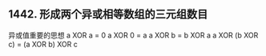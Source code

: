 ## 1442. 形成两个异或相等数组的三元组数目
异或值重要的思想
a XOR a = 0
a XOR 0 = a
a XOR b = b XOR a
a XOR (b XOR c) = (a XOR b) XOR c